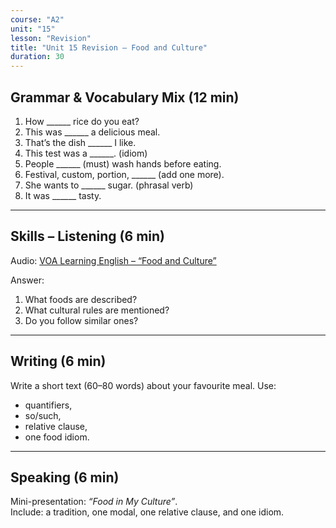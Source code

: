 ```yaml
---
course: "A2"
unit: "15"
lesson: "Revision"
title: "Unit 15 Revision – Food and Culture"
duration: 30
---
```


## Grammar & Vocabulary Mix (12 min)
1. How ______ rice do you eat?  
2. This was ______ a delicious meal.  
3. That’s the dish ______ I like.  
4. This test was a ______. (idiom)  
5. People ______ (must) wash hands before eating.  
6. Festival, custom, portion, ______ (add one more).  
7. She wants to ______ sugar. (phrasal verb)  
8. It was ______ tasty.  

-------

## Skills – Listening (6 min)
Audio: [VOA Learning English – “Food and Culture”](https://learningenglish.voanews.com/)  

Answer:  
1. What foods are described?  
2. What cultural rules are mentioned?  
3. Do you follow similar ones?  

-------

## Writing (6 min)
Write a short text (60–80 words) about your favourite meal. Use:  
- quantifiers,  
- so/such,  
- relative clause,  
- one food idiom.  

-------

## Speaking (6 min)
Mini-presentation: *“Food in My Culture”*.  
Include: a tradition, one modal, one relative clause, and one idiom.

